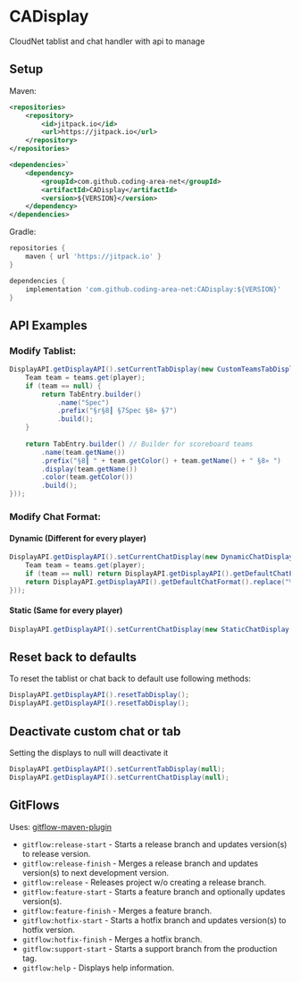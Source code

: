 # CADisplay

CloudNet tablist and chat handler with api to manage

## Setup

Maven:
```xml
<repositories>
    <repository>
        <id>jitpack.io</id>
        <url>https://jitpack.io</url>
    </repository>
</repositories>

<dependencies>`
    <dependency>
        <groupId>com.github.coding-area-net</groupId>
        <artifactId>CADisplay</artifactId>
        <version>${VERSION}</version>
    </dependency>
</dependencies>
```

Gradle:
```groovy
repositories {
    maven { url 'https://jitpack.io' }
}

dependencies {
    implementation 'com.github.coding-area-net:CADisplay:${VERSION}'
}
```

## API Examples

### Modify Tablist:
```java
DisplayAPI.getDisplayAPI().setCurrentTabDisplay(new CustomTeamsTabDisplay(player -> {
    Team team = teams.get(player);
    if (team == null) {
    	return TabEntry.builder()
            .name("Spec")
            .prefix("§r§8┃ §7Spec §8» §7")
            .build();
    }
    
    return TabEntry.builder() // Builder for scoreboard teams
        .name(team.getName())
        .prefix("§8┃ " + team.getColor() + team.getName() + " §8» ")
        .display(team.getName())
        .color(team.getColor())
        .build();
}));
```

### Modify Chat Format:

#### Dynamic (Different for every player)
```java
DisplayAPI.getDisplayAPI().setCurrentChatDisplay(new DynamicChatDisplay(player -> {
	Team team = teams.get(player);
	if (team == null) return DisplayAPI.getDisplayAPI().getDefaultChatFormat();
	return DisplayAPI.getDisplayAPI().getDefaultChatFormat().replace("%display%", team.getDisplayName()).replace("%color%", team.getColor());
}));
```

#### Static (Same for every player)
```java
DisplayAPI.getDisplayAPI().setCurrentChatDisplay(new StaticChatDisplay("§8§l┃ %display% §8┃ %color%%name% &8» §7%message%"));
```

## Reset back to defaults

To reset the tablist or chat back to default use following methods:

```java
DisplayAPI.getDisplayAPI().resetTabDisplay();
DisplayAPI.getDisplayAPI().resetTabDisplay();
```

## Deactivate custom chat or tab

Setting the displays to null will deactivate it

```java
DisplayAPI.getDisplayAPI().setCurrentTabDisplay(null);
DisplayAPI.getDisplayAPI().setCurrentChatDisplay(null);
```

## GitFlows

Uses: [gitflow-maven-plugin](https://github.com/aleksandr-m/gitflow-maven-plugin)

- `gitflow:release-start` - Starts a release branch and updates version(s) to release version.
- `gitflow:release-finish` - Merges a release branch and updates version(s) to next development version.
- `gitflow:release` - Releases project w/o creating a release branch.
- `gitflow:feature-start` - Starts a feature branch and optionally updates version(s).
- `gitflow:feature-finish` - Merges a feature branch.
- `gitflow:hotfix-start` - Starts a hotfix branch and updates version(s) to hotfix version.
- `gitflow:hotfix-finish` - Merges a hotfix branch.
- `gitflow:support-start` - Starts a support branch from the production tag.
- `gitflow:help` - Displays help information.
